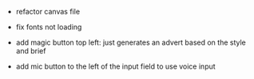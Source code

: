 - refactor canvas file

- fix fonts not loading

- add magic button top left: just generates an advert based on the style and brief

- add mic button to the left of the input field to use voice input
